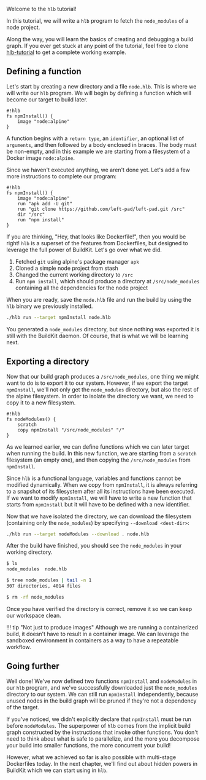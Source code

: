 Welcome to the `hlb` tutorial!

In this tutorial, we will write a `hlb` program to fetch the `node_modules` of a node project.

Along the way, you will learn the basics of creating and debugging a build graph. If you ever get stuck at any point of the tutorial, feel free to clone [hlb-tutorial]() to get a complete working example.

## Defining a function

Let's start by creating a new directory and a file `node.hlb`. This is where we will write our `hlb` program. We will begin by defining a function which will become our target to build later.

	#!hlb
	fs npmInstall() {
		image "node:alpine"
	}

A function begins with a `return type`, an `identifier`, an optional list of `arguments`, and then followed by a body enclosed in braces. The body must be non-empty, and in this example we are starting from a filesystem of a Docker image `node:alpine`.

Since we haven't executed anything, we aren't done yet. Let's add a few more instructions to complete our program:

	#!hlb
	fs npmInstall() {
		image "node:alpine"
		run "apk add -U git"
		run "git clone https://github.com/left-pad/left-pad.git /src"
		dir "/src"
		run "npm install"
	}

If you are thinking, "Hey, that looks like Dockerfile!", then you would be right! `hlb` is a superset of the features from Dockerfiles, but designed to leverage the full power of BuildKit. Let's go over what we did.

1. Fetched `git` using alpine's package manager `apk`
2. Cloned a simple node project from stash
3. Changed the current working directory to `/src`
4. Run `npm install`, which should produce a directory at `/src/node_modules` containing all the dependencies for the node project

When you are ready, save the `node.hlb` file and run the build by using the `hlb` binary we previously installed.

```sh
./hlb run --target npmInstall node.hlb
```

You generated a `node_modules` directory, but since nothing was exported it is still with the BuildKit daemon. Of course, that is what we will be learning next.

## Exporting a directory

Now that our build graph produces a `/src/node_modules`, one thing we might want to do is to export it to our system. However, if we export the target `npmInstall`, we'll not only get the `node_modules` directory, but also the rest of the alpine filesystem. In order to isolate the directory we want, we need to copy it to a new filesystem.

	#!hlb
	fs nodeModules() {
		scratch
		copy npmInstall "/src/node_modules" "/"
	}

As we learned earlier, we can define functions which we can later target when running the build. In this new function, we are starting from a `scratch` filesystem (an empty one), and then copying the `/src/node_modules` from `npmInstall`.

Since `hlb` is a functional language, variables and functions cannot be modified dynamically. When we copy from `npmInstall`, it is always referring to a snapshot of its filesystem after all its instructions have been executed. If we want to modify `npmInstall`, we will have to write a new function that starts from `npmInstall` but it will have to be defined with a new identifier.

Now that we have isolated the directory, we can download the filesystem (containing only the `node_modules`) by specifying `--download <dest-dir>`:

```sh
./hlb run --target nodeModules --download . node.hlb
```

After the build have finished, you should see the `node_modules` in your working directory.

```sh
$ ls
node_modules  node.hlb

$ tree node_modules | tail -n 1
307 directories, 4014 files

$ rm -rf node_modules
```

Once you have verified the directory is correct, remove it so we can keep our workspace clean.

!!! tip "Not just to produce images"
	Although we are running a containerized build, it doesn't have to result in a container image. We can leverage the sandboxed environment in containers as a way to have a repeatable workflow. 
	
## Going further

Well done! We've now defined two functions `npmInstall` and `nodeModules` in our `hlb` program, and we've successfully downloaded just the `node_modules` directory to our system. We can still run `npmInstall` independently, because unused nodes in the build graph will be pruned if they're not a dependency of the target.

If you've noticed, we didn't explicitly declare that `npmInstall` must be run before `nodeModules`.  The superpower of `hlb` comes from the implicit build graph constructed by the instructions that invoke other functions. You don't need to think about what is safe to parallelize, and the more you decompose your build into smaller functions, the more concurrent your build!

However, what we achieved so far is also possible with multi-stage Dockerfiles today. In the next chapter, we'll find out about hidden powers in BuildKit which we can start using in `hlb`.
